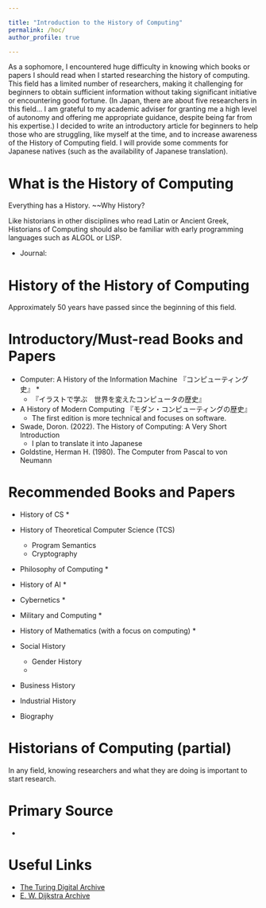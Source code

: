 ```yaml
---

title: "Introduction to the History of Computing"
permalink: /hoc/
author_profile: true

---
```


As a sophomore, I encountered huge difficulty in knowing which books or papers I should read when I started researching the history of computing. This field has a limited number of researchers, making it challenging for beginners to obtain sufficient information without taking significant initiative or encountering good fortune. (In Japan, there are about five researchers in this field... I am grateful to my academic adviser for granting me a high level of autonomy and offering me appropriate guidance, despite being far from his expertise.) I decided to write an introductory article for beginners to help those who are struggling, like myself at the time, and to increase awareness of the History of Computing field.  I will provide some comments for Japanese natives (such as the availability of Japanese translation).


What is the History of Computing
======
Everything has a History.
~~Why History?

Like historians in other disciplines who read Latin or Ancient Greek, Historians of Computing should also be familiar with early programming languages such as ALGOL or LISP.

* Journal: 

History of the History of Computing
======
Approximately 50 years have passed since the beginning of this field.

Introductory/Must-read Books and Papers
======
* Computer: A History of the Information Machine 『コンピューティング史』
  * 
  * 『イラストで学ぶ　世界を変えたコンピュータの歴史』
* A History of Modern Computing 『モダン・コンピューティングの歴史』
  * The first edition is more technical and focuses on software. 
* Swade, Doron. (2022). The History of Computing: A Very Short Introduction
  * I plan to translate it into Japanese
* Goldstine, Herman H. (1980). The Computer from Pascal to von Neumann

Recommended Books and Papers
======
* History of CS
  * 
* History of Theoretical Computer Science (TCS)
  * Program Semantics
  * Cryptography
  
* Philosophy of Computing
  * 
  
* History of AI
  * 
  
* Cybernetics
  * 
  
* Military and Computing
  * 
  
* History of Mathematics (with a focus on computing)
  * 
  
* Social History
  * Gender History
  * 
* Business History
* Industrial History  
* Biography
  
  
Historians of Computing (partial)
======
In any field, knowing researchers and what they are doing is important to start research.

Primary Source
======
* 

Useful Links
======
  * [The Turing Digital Archive](https://turingarchive.kings.cam.ac.uk/)
  * [E. W. Dijkstra Archive](https://www.cs.utexas.edu/users/EWD/welcome.html)
  
  
